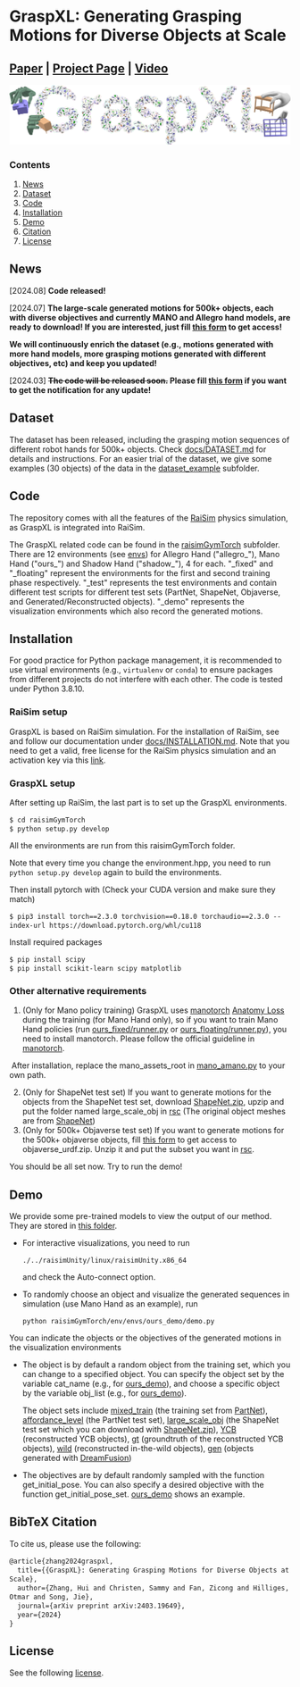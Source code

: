 # GraspXL: Generating Grasping Motions for Diverse Objects at Scale

## [Paper](https://arxiv.org/pdf/2403.19649.pdf) | [Project Page](https://eth-ait.github.io/graspxl/) | [Video](https://youtu.be/0-dRbxmX2PI)

<img src="/tease_more.jpg" /> 

### Contents

1. [News](#News)
2. [Dataset](#Dataset)
3. [Code](#Code)
4. [Installation](#installation)
5. [Demo](#Demo)
6. [Citation](#citation)
7. [License](#license)

## News
[2024.08] **Code released!**

[2024.07] **The large-scale generated motions for 500k+ objects, each with diverse objectives and currently MANO and Allegro hand models, are ready to download! If you are interested, just fill [this form](https://forms.gle/dNwaGvtb4ppi1HZt5) to get access!**

**We will continuously enrich the dataset (e.g., motions generated with more hand models, more grasping motions generated with different objectives, etc) and keep you updated!**

[2024.03] **~~The code will be released soon.~~ Please fill [this form](https://forms.gle/dNwaGvtb4ppi1HZt5) if you want to get the notification for any update!**



## Dataset
The dataset has been released, including the grasping motion sequences of different robot hands for 500k+ objects. Check [docs/DATASET.md](./docs/DATASET.md) for details and instructions. For an easier trial of the dataset, we give some examples (30 objects) of the data in the [dataset_example](./dataset_example) subfolder.



## Code

The repository comes with all the features of the [RaiSim](https://raisim.com/) physics simulation, as GraspXL is integrated into RaiSim.

The GraspXL related code can be found in the [raisimGymTorch](./raisimGymTorch) subfolder. There are 12 environments (see [envs](./raisimGymTorch/raisimGymTorch/env/envs/)) for Allegro Hand ("allegro\_"), Mano Hand ("ours\_") and Shadow Hand ("shadow\_"), 4 for each. "\_fixed" and "\_floating" represent the environments for the first and second training phase respectively. "\_test" represents the test environments and contain different test scripts for different test sets (PartNet, ShapeNet, Objaverse, and Generated/Reconstructed objects). "\_demo" represents the visualization environments which also record the generated motions.



## Installation


For good practice for Python package management, it is recommended to use virtual environments (e.g., `virtualenv` or `conda`) to ensure packages from different projects do not interfere with each other. The code is tested under Python 3.8.10.

### RaiSim setup

GraspXL is based on RaiSim simulation. For the installation of RaiSim, see and follow our documentation under [docs/INSTALLATION.md](./docs/INSTALLATION.md). Note that you need to get a valid, free license for the RaiSim physics simulation and an activation key via this [link](https://docs.google.com/forms/d/e/1FAIpQLSc1FjnRj4BV9xSTgrrRH-GMDsio_Um4DmD0Yt12MLNAFKm12Q/viewform). 

### GraspXL setup

After setting up RaiSim, the last part is to set up the GraspXL environments.

```
$ cd raisimGymTorch 
$ python setup.py develop
```

All the environments are run from this raisimGymTorch folder. 

Note that every time you change the environment.hpp, you need to run `python setup.py develop` again to build the environments.

Then install pytorch with (Check your CUDA version and make sure they match)

```
$ pip3 install torch==2.3.0 torchvision==0.18.0 torchaudio==2.3.0 --index-url https://download.pytorch.org/whl/cu118
```

Install required packages

```
$ pip install scipy
$ pip install scikit-learn scipy matplotlib
```

### Other alternative requirements

1. (Only for Mano policy training) GraspXL uses [manotorch](https://github.com/lixiny/manotorch) [Anatomy Loss](https://github.com/lixiny/manotorch#anatomy-loss) during the training (for Mano Hand only), so if you want to train Mano Hand policies (run [ours_fixed/runner.py](./raisimGymTorch/raisimGymTorch/env/envs/ours_fixed/runner.py) or [ours_floating/runner.py](./raisimGymTorch/raisimGymTorch/env/envs/ours_floating/runner.py)), you need to install manotorch. Please follow the official guideline in [manotorch](https://github.com/lixiny/manotorch).

​	After installation, replace the mano_assets_root in [mano_amano.py](https://github.com/zdchan/GraspXL/blob/1e239242082ec2bae9b9eddb4895f9f4f1d640af/raisimGymTorch/raisimGymTorch/helper/mano_amano.py#L10-L13) to your own path.

2. (Only for ShapeNet test set) If you want to generate motions for the objects from the ShapeNet test set, download [ShapeNet.zip](https://1drv.ms/u/s!ArIwHmrYW4HkoO0tm1D48rVudC4Bnw?e=DyEtsL), upzip and put the folder named large_scale_obj in [rsc](./rsc) (The original object meshes are from [ShapeNet](https://www.shapenet.org/))
3. (Only for 500k+ Objaverse test set) If you want to generate motions for the 500k+ objaverse objects, fill [this form](https://forms.gle/dNwaGvtb4ppi1HZt5) to get access to objaverse_urdf.zip. Unzip it and put the subset you want in [rsc](./rsc).

You should be all set now. Try to run the demo!



## Demo

We provide some pre-trained models to view the output of our method. They are stored in [this folder](./raisimGymTorch/data_all/). 

+ For interactive visualizations, you need to run

  ```Shell
  ./../raisimUnity/linux/raisimUnity.x86_64
  ```

  and check the Auto-connect option.

+ To randomly choose an object and visualize the generated sequences in simulation (use Mano Hand as an example), run

  ```Shell
  python raisimGymTorch/env/envs/ours_demo/demo.py
  ```

You can indicate the objects or the objectives of the generated motions in the visualization environments

+ The object is by default a random object from the training set, which you can change to a specified object. You can specify the object set by the variable cat_name (e.g., for [ours_demo](https://github.com/zdchan/GraspXL/blob/1e239242082ec2bae9b9eddb4895f9f4f1d640af/raisimGymTorch/raisimGymTorch/env/envs/ours_demo/demo.py#L76)), and choose a specific object by the variable obj_list (e.g., for [ours_demo](https://github.com/zdchan/GraspXL/blob/1e239242082ec2bae9b9eddb4895f9f4f1d640af/raisimGymTorch/raisimGymTorch/env/envs/ours_demo/demo.py#L90)). 

  The object sets include [mixed_train](./rsc/mixed_train) (the training set from [PartNet](https://partnet.cs.stanford.edu/)), [affordance_level](./rsc/affordance_level) (the PartNet test set), [large_scale_obj](./rsc/large_scale_obj) (the ShapeNet test set which you can download with [ShapeNet.zip](https://1drv.ms/u/s!ArIwHmrYW4HkoO0tm1D48rVudC4Bnw?e=DyEtsL)),  [YCB](./rsc/YCB) (reconstructed YCB objects), [gt](./rsc/gt) (groundtruth of the reconstructed YCB objects), [wild](./rsc/wild) (reconstructed in-the-wild objects), [gen](./rsc/gen) (objects generated with [DreamFusion](https://dreamfusion3d.github.io/))

+ The objectives are by default randomly sampled with the function get_initial_pose. You can also specify a desired objective with the function get_initial_pose_set.  [ours_demo](https://github.com/zdchan/GraspXL/blob/1e239242082ec2bae9b9eddb4895f9f4f1d640af/raisimGymTorch/raisimGymTorch/env/envs/ours_demo/demo.py#L198-L201) shows an example.



## BibTeX Citation

To cite us, please use the following:

```
@article{zhang2024graspxl,
  title={{GraspXL}: Generating Grasping Motions for Diverse Objects at Scale},
  author={Zhang, Hui and Christen, Sammy and Fan, Zicong and Hilliges, Otmar and Song, Jie},
  journal={arXiv preprint arXiv:2403.19649},
  year={2024}
}
```



## License

See the following [license](LICENSE.md).
